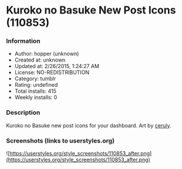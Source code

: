# Kuroko no Basuke New Post Icons (110853)

### Information
- Author: hopper (unknown)
- Created at: unknown
- Updated at: 2/26/2015, 1:24:27 AM
- License: NO-REDISTRIBUTION
- Category: tumblr
- Rating: undefined
- Total installs: 415
- Weekly installs: 0


### Description
Kuroko no Basuke new post icons for your dashboard. Art by <a href="http://tmblr.co/ZRjpts1eOiFf_">ceruly</a>.


### Screenshots (links to userstyles.org)
![https://userstyles.org/style_screenshots/110853_after.png](https://userstyles.org/style_screenshots/110853_after.png)



